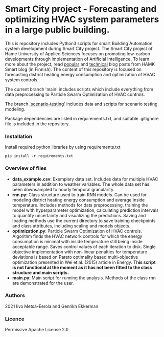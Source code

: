 # Smart City project - Forecasting and optimizing HVAC system parameters in a large public building.

This is repository includes Python3 scripts for smart Building Automation system development during Smart City project. The Smart City project of Häme University of Applied Sciences focuses on promoting low-carbon developments through implementation of Artificial Intelligence. To learn more about the project, read [popular](https://blog.hamk.fi/hamk-smart/koneoppiminen-alykkaissa-rakennuksissa/) and [technical](https://blog.hamk.fi/hamk-smart/alykaupunki-hanke-edistaa-tekoalyn-tuotteistamista-rakennuksissa/) blog posts from HAMK Smart blog (in Finnish). The content of this repository is focused on forecasting district heating energy consumption and optimization of HVAC system controls.

The current branch 'main' includes scripts which include everything from data preprocessing to Particle Swarm Optimization of HVAC controls.

The branch ['scenario-testing'](https://github.com/hamk-uas/HAMK_Smart_City/tree/scenario-testing) includes data and scripts for scenario testing modeling.

Package dependencies are listed in requirements.txt, and suitable .gitignore file is included in the repository.

### Installation
Install required python libraries by using requirements.txt
```
pip install -r requirements.txt
```

### Overview of files
* __data_example.csv__: Exemplary data set. Includes data for multiple HVAC parameters in addition to weather variables. The whole data set has been downsampled to hourly temporal granularity.
* __rnn.py__: Class structure used to train RNN models. Can be used for modeling district heating energy consumption and average inside temperature. Includes methods for data preprocessing, training the model with hyperparameter optimization, calculating prediction intervals to quantify uncertainty and visualizing the predictions. Saving and loading methods use the current directory to save training checkpoints and class attributes, including scaling and models objects. 
* __optimization.py__: Particle Swarm Optimization of HVAC controls. Algorithm finds the HVAC network controls for which the energy consumption is minimal with inside temperature still being inside acceptable range. Saves control values of each iteration to disk. Single objective implementation with non-linear penalties for temperature deviations is based on Pareto optimality based multi-objective optimization presented in Wei et al. (2015) article in Energy. **This script is not functional at the moment as it has not been fitted to the class structure and main scripts.**
* __main.py__: Main script for running the analysis. Methods of the class rnn are demonstrated for the user.

### Authors
2021 Iivo Metsä-Eerola and Genrikh Ekkerman

### Licence
Permissive Apache License 2.0
